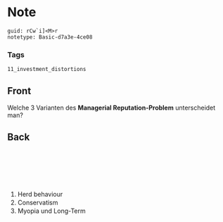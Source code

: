 # Note
```
guid: rCw`i]<M>r
notetype: Basic-d7a3e-4ce08
```

### Tags
```
11_investment_distortions
```

## Front
<p><span>Welche 3 Varianten des <strong>Managerial
Reputation-Problem</strong> unterscheidet man?</span>

## Back
<div style="font-weight:normal;line-height:19px;white-space:pre">
  <div>
    <ol style= 
    "font-weight:400;letter-spacing:normal;text-indent:0px;text-transform:none;white-space:normal;word-spacing:0px">
      <li><span>Herd behaviour</span>
      <li><span>Conservatism</span>
      <li><span>Myopia und Long-Term</span>
    </ol>
  </div>
</div>
